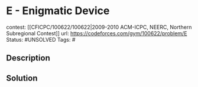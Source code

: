 # E - Enigmatic Device

contest: [[CFICPC/100622/100622|2009-2010 ACM-ICPC, NEERC, Northern Subregional Contest]]
url: https://codeforces.com/gym/100622/problem/E
Status: #UNSOLVED
Tags: #

## Description

## Solution

